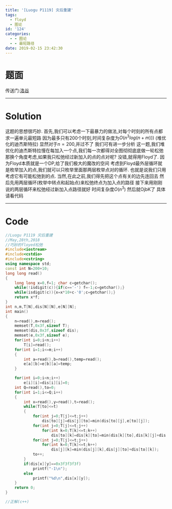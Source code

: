 ```yaml
---
title: '[Luogu P1119] 灾后重建'
tags:
  - floyd
  - 图论
id: '124'
categories:
  - - 图论
  - - 最短路径
date: 2019-02-15 23:42:30
---
```


# 题面

传送门:[洛谷](https://www.luogu.org/problemnew/show/P1119)

* * *

# Solution

这题的思想很巧妙. 首先,我们可以考虑一下最暴力的做法,对每个时刻的所有点都求一遍单元最短路 因为最多只有200个时刻,时间复杂度为$O(n^3log(n+m)))$ (堆优化的迪杰斯特拉) 显然对于$n=200$,并过不了 我们可有进一步分析 这一题,我们堆优化的迪杰斯特拉慢在每加入一个点,我们每一次都得对全图彻彻底底做一轮松弛 那换个角度考虑,如果我只松弛经过新加入的点的点对呢? 没错,就得用Floyd了. 因为Floyd本质就是一个DP,给了我们极大的魔改的空间 考虑到Floyd最外层循环就是枚举加入的点,我们就可以只枚举里面那两层枚举点对的循环. 也就是说我们只用考虑它有可能松弛到的点. 当然,在此之前,我们得先把这个点有关的边先连回去 然后先用两层循环(枚举中转点和起始点)来松弛终点为加入点的路径 接下来用刚刚说的两层循环来松弛经过新加入点路径就好 时间复杂度$O(n^3)$ 然后就OjbK了 具体请看代码

* * *

# Code

```cpp
//Luogu P1119 灾后重建
//May,28th,2018
//巧妙的floyed松弛
#include<iostream>
#include<cstdio>
#include<cstring>
using namespace std;
const int N=200+10;
long long read()
{
    long long x=0,f=1; char c=getchar();
    while(!isdigit(c)){if(c=='-') f=-1;c=getchar();}
    while(isdigit(c)){x=x*10+c-'0';c=getchar();}
    return x*f;
}
int n,m,T[N],dis[N][N],e[N][N];
int main()
{
    n=read(),m=read();
    memset(T,0x3f,sizeof T);
    memset(dis,0x3f,sizeof dis);
    memset(e,0x3f,sizeof e);
    for(int i=0;i<n;i++)
        T[i]=read();
    for(int i=1;i<=m;i++)
    {
        int a=read(),b=read(),temp=read();
        e[a][b]=e[b][a]=temp;
    }

    for(int i=0;i<n;i++)
        e[i][i]=dis[i][i]=0;
    int Q=read(),to=0;
    for(int i=1;i<=Q;i++)
    {
        int x=read(),y=read(),t=read();
        while(T[to]<=t)
        {
            for(int j=0;T[j]<=t;j++)
                dis[to][j]=dis[j][to]=min(dis[to][j],e[to][j]);
            for(int j=0;T[j]<=t;j++)
                for(int k=0;T[k]<=t;k++)
                    dis[to][k]=dis[k][to]=min(dis[k][to],dis[k][j]+dis[j][to]);
            for(int j=0;T[j]<=t;j++)
                for(int k=0;T[k]<=t;k++)
                    dis[j][k]=min(dis[j][k],dis[j][to]+dis[to][k]);
            to++;
        }
        if(dis[x][y]==0x3f3f3f3f)
            printf("-1\n");
        else
            printf("%d\n",dis[x][y]);
    }
    return 0;
}

//正解(c++)
```
